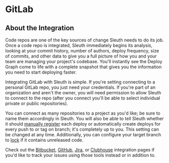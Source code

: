 # GitLab

## About the Integration

Code repos are one of the key sources of change Sleuth needs to do its job. Once a code repo is integrated, Sleuth immediately begins its analysis, looking at your commit history, number of authors, deploy frequency, size of commits, and other data to give you a full picture of how you and your team are managing your project's codebase. You'll instantly see the Deploy Graph come to life with a complete snapshot that gives you the information you need to start deploying faster.

Integrating GitLab with Sleuth is simple. If you're setting connecting to a personal GitLab repo, you just need your credentials. If you're part of an organization and aren't the owner, you will need permission to allow Sleuth to connect to the repo \(after you connect you'll be able to select individual private or public repositories\).

You can connect as many repositories to a project as you'd like; be sure to name them accordingly in Sleuth. You will also be able to tell Sleuth whether it should [manually register](../../manual-changes.md) each deploy or automatically create deploys for every push to or tag on branch; it's completely up to you. This setting can be changed at any time. Additionally, you can configure your target branch to [lock](../../../resources/terminology.md#locking) if it contains unreleased code.

Check out the [Bitbucket](bitbucket.md), [GitHub](github.md), [Jira](../../issue-trackers/jira.md), or [Clubhouse](../../issue-trackers/clubhouse.md) integration pages if you'd like to track your issues using those tools instead or in addition to.


